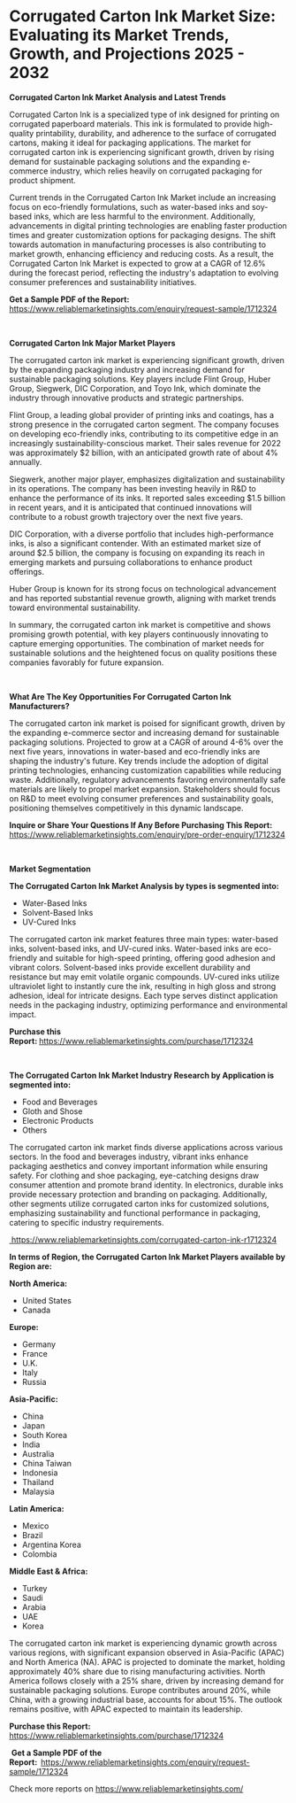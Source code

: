 <p><h1>Corrugated Carton Ink Market Size: Evaluating its Market Trends, Growth, and Projections 2025 - 2032</h1></p><p><strong>Corrugated Carton Ink Market Analysis and Latest Trends</strong></p>
<p><p>Corrugated Carton Ink is a specialized type of ink designed for printing on corrugated paperboard materials. This ink is formulated to provide high-quality printability, durability, and adherence to the surface of corrugated cartons, making it ideal for packaging applications. The market for corrugated carton ink is experiencing significant growth, driven by rising demand for sustainable packaging solutions and the expanding e-commerce industry, which relies heavily on corrugated packaging for product shipment.</p><p>Current trends in the Corrugated Carton Ink Market include an increasing focus on eco-friendly formulations, such as water-based inks and soy-based inks, which are less harmful to the environment. Additionally, advancements in digital printing technologies are enabling faster production times and greater customization options for packaging designs. The shift towards automation in manufacturing processes is also contributing to market growth, enhancing efficiency and reducing costs. As a result, the Corrugated Carton Ink Market is expected to grow at a CAGR of 12.6% during the forecast period, reflecting the industry's adaptation to evolving consumer preferences and sustainability initiatives.</p></p>
<p><strong>Get a Sample PDF of the Report:&nbsp;</strong> <a href="https://www.reliablemarketinsights.com/enquiry/request-sample/1712324?utm_campaign=3559&utm_medium=2&utm_source=Github&utm_content=ia&utm_term=28032025&utm_id=corrugated-carton-ink">https://www.reliablemarketinsights.com/enquiry/request-sample/1712324</a></p>
<p>&nbsp;</p>
<p><strong>Corrugated Carton Ink Major Market Players</strong></p>
<p><p>The corrugated carton ink market is experiencing significant growth, driven by the expanding packaging industry and increasing demand for sustainable packaging solutions. Key players include Flint Group, Huber Group, Siegwerk, DIC Corporation, and Toyo Ink, which dominate the industry through innovative products and strategic partnerships.</p><p>Flint Group, a leading global provider of printing inks and coatings, has a strong presence in the corrugated carton segment. The company focuses on developing eco-friendly inks, contributing to its competitive edge in an increasingly sustainability-conscious market. Their sales revenue for 2022 was approximately $2 billion, with an anticipated growth rate of about 4% annually.</p><p>Siegwerk, another major player, emphasizes digitalization and sustainability in its operations. The company has been investing heavily in R&D to enhance the performance of its inks. It reported sales exceeding $1.5 billion in recent years, and it is anticipated that continued innovations will contribute to a robust growth trajectory over the next five years.</p><p>DIC Corporation, with a diverse portfolio that includes high-performance inks, is also a significant contender. With an estimated market size of around $2.5 billion, the company is focusing on expanding its reach in emerging markets and pursuing collaborations to enhance product offerings. </p><p>Huber Group is known for its strong focus on technological advancement and has reported substantial revenue growth, aligning with market trends toward environmental sustainability. </p><p>In summary, the corrugated carton ink market is competitive and shows promising growth potential, with key players continuously innovating to capture emerging opportunities. The combination of market needs for sustainable solutions and the heightened focus on quality positions these companies favorably for future expansion.</p></p>
<p>&nbsp;</p>
<p><strong>What Are The Key Opportunities For Corrugated Carton Ink Manufacturers?</strong></p>
<p><p>The corrugated carton ink market is poised for significant growth, driven by the expanding e-commerce sector and increasing demand for sustainable packaging solutions. Projected to grow at a CAGR of around 4-6% over the next five years, innovations in water-based and eco-friendly inks are shaping the industry's future. Key trends include the adoption of digital printing technologies, enhancing customization capabilities while reducing waste. Additionally, regulatory advancements favoring environmentally safe materials are likely to propel market expansion. Stakeholders should focus on R&D to meet evolving consumer preferences and sustainability goals, positioning themselves competitively in this dynamic landscape.</p></p>
<p><strong>Inquire or Share Your Questions If Any Before Purchasing This Report:</strong> <a href="https://www.reliablemarketinsights.com/enquiry/pre-order-enquiry/1712324?utm_campaign=3559&utm_medium=2&utm_source=Github&utm_content=ia&utm_term=28032025&utm_id=corrugated-carton-ink">https://www.reliablemarketinsights.com/enquiry/pre-order-enquiry/1712324</a></p>
<p>&nbsp;</p>
<p><strong>Market Segmentation</strong></p>
<p><strong>The Corrugated Carton Ink Market Analysis by types is segmented into:</strong></p>
<p><ul><li>Water-Based Inks</li><li>Solvent-Based Inks</li><li>UV-Cured Inks</li></ul></p>
<p><p>The corrugated carton ink market features three main types: water-based inks, solvent-based inks, and UV-cured inks. Water-based inks are eco-friendly and suitable for high-speed printing, offering good adhesion and vibrant colors. Solvent-based inks provide excellent durability and resistance but may emit volatile organic compounds. UV-cured inks utilize ultraviolet light to instantly cure the ink, resulting in high gloss and strong adhesion, ideal for intricate designs. Each type serves distinct application needs in the packaging industry, optimizing performance and environmental impact.</p></p>
<p><strong>Purchase this Report:&nbsp;</strong><a href="https://www.reliablemarketinsights.com/purchase/1712324?utm_campaign=3559&utm_medium=2&utm_source=Github&utm_content=ia&utm_term=28032025&utm_id=corrugated-carton-ink">https://www.reliablemarketinsights.com/purchase/1712324</a></p>
<p>&nbsp;</p>
<p><strong>The Corrugated Carton Ink Market Industry Research by Application is segmented into:</strong></p>
<p><ul><li>Food and Beverages</li><li>Gloth and Shose</li><li>Electronic Products</li><li>Others</li></ul></p>
<p><p>The corrugated carton ink market finds diverse applications across various sectors. In the food and beverages industry, vibrant inks enhance packaging aesthetics and convey important information while ensuring safety. For clothing and shoe packaging, eye-catching designs draw consumer attention and promote brand identity. In electronics, durable inks provide necessary protection and branding on packaging. Additionally, other segments utilize corrugated carton inks for customized solutions, emphasizing sustainability and functional performance in packaging, catering to specific industry requirements.</p></p>
<p><a href="https://www.reliablemarketinsights.com/corrugated-carton-ink-r1712324?utm_campaign=3559&utm_medium=2&utm_source=Github&utm_content=ia&utm_term=28032025&utm_id=corrugated-carton-ink">&nbsp;https://www.reliablemarketinsights.com/corrugated-carton-ink-r1712324</a></p>
<p><strong>In terms of Region, the Corrugated Carton Ink Market Players available by Region are:</strong></p>
<p>
    <p> <strong> North America: </strong>
        <ul>
            <li>United States</li>
            <li>Canada</li>
        </ul>
        </p> 
    <p> <strong> Europe: </strong>
        <ul>
            <li>Germany</li>
            <li>France</li>
            <li>U.K.</li>
            <li>Italy</li>
            <li>Russia</li>
        </ul>
        </p> 
    <p> <strong> Asia-Pacific: </strong>
        <ul>
            <li>China</li>
            <li>Japan</li>
            <li>South Korea</li>
            <li>India</li>
            <li>Australia</li>
            <li>China Taiwan</li>
            <li>Indonesia</li>
            <li>Thailand</li>
            <li>Malaysia</li>
        </ul>
        </p> 
    <p> <strong> Latin America: </strong>
        <ul>
            <li>Mexico</li>
            <li>Brazil</li>
            <li>Argentina Korea</li>
            <li>Colombia</li>
        </ul>
        </p> 
    <p> <strong> Middle East & Africa: </strong>
        <ul>
            <li>Turkey</li>
            <li>Saudi</li>
            <li>Arabia</li>
            <li>UAE</li>
            <li>Korea</li>
        </ul>
    </p>
    </p>
<p><p>The corrugated carton ink market is experiencing dynamic growth across various regions, with significant expansion observed in Asia-Pacific (APAC) and North America (NA). APAC is projected to dominate the market, holding approximately 40% share due to rising manufacturing activities. North America follows closely with a 25% share, driven by increasing demand for sustainable packaging solutions. Europe contributes around 20%, while China, with a growing industrial base, accounts for about 15%. The outlook remains positive, with APAC expected to maintain its leadership.</p></p>
<p><strong>Purchase this Report: </strong><a href="https://www.reliablemarketinsights.com/purchase/1712324?utm_campaign=3559&utm_medium=2&utm_source=Github&utm_content=ia&utm_term=28032025&utm_id=corrugated-carton-ink">https://www.reliablemarketinsights.com/purchase/1712324</a></p>
<p>&nbsp;<strong>Get a Sample PDF of the Report:&nbsp;&nbsp;</strong><a href="https://www.reliablemarketinsights.com/enquiry/request-sample/1712324?utm_campaign=3559&utm_medium=2&utm_source=Github&utm_content=ia&utm_term=28032025&utm_id=corrugated-carton-ink">https://www.reliablemarketinsights.com/enquiry/request-sample/1712324</a></p>
<p><strong></strong></p>
<p>Check more reports on <a href="https://www.reliablemarketinsights.com/?utm_campaign=3559&utm_medium=2&utm_source=Github&utm_content=ia&utm_term=28032025&utm_id=corrugated-carton-ink">https://www.reliablemarketinsights.com/</a></p>